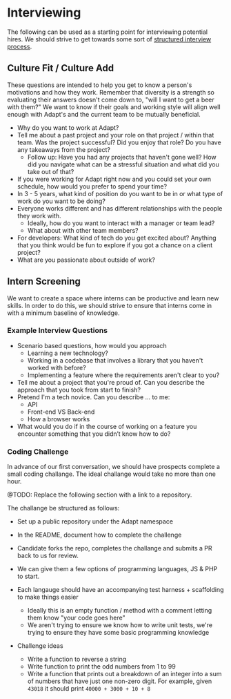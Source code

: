 # Interviewing

The following can be used as a starting point for interviewing potential hires.
We should strive to get towards some sort of
[structured interview process](https://hire.google.com/articles/structured-interview/).

## Culture Fit / Culture Add

These questions are intended to help you get to know a person's motivations and
how they work. Remember that diversity is a strength so evaluating their
answers doesn't come down to, "will I want to get a beer with them?" We want
to know if their goals and working style will align well enough with Adapt's and
the current team to be mutually beneficial.

- Why do you want to work at Adapt?
- Tell me about a past project and your role on that project / within that
  team. Was the project successful? Did you enjoy that role? Do you have
  any takeaways from the project?
  - Follow up: Have you had any projects that haven't gone well? How did you
    navigate what can be a stressful situation and what did you take out of
    that?
- If you were working for Adapt right now and you could set your own schedule,
  how would you prefer to spend your time?
- In 3 - 5 years, what kind of position do you want to be in or what type of
  work do you want to be doing?
- Everyone works different and has different relationships with the people they
  work with.
  - Ideally, how do you want to interact with a manager or team lead?
  - What about with other team members?
- For developers: What kind of tech do you get excited about? Anything that
  you think would be fun to explore if you got a chance on a client project?
- What are you passionate about outside of work?

## Intern Screening

We want to create a space where interns can be productive and learn new skills. In order to do this, we should strive to ensure that interns come in with a minimum baseline of knowledge.

### Example Interview Questions

- Scenario based questions, how would you approach
  - Learning a new technology?
  - Working in a codebase that involves a library that you haven't worked with before?
  - Implementing a feature where the requirements aren't clear to you?
- Tell me about a project that you're proud of. Can you describe the approach that you took from start to finish?
- Pretend I'm a tech novice. Can you describe ... to me:
  - API
  - Front-end VS Back-end
  - How a browser works
- What would you do if in the course of working on a feature you encounter something that you didn’t know how to do?

### Coding Challenge

In advance of our first conversation, we should have prospects complete a small coding challange. The ideal challange would take no more than one hour.

@TODO: Replace the following section with a link to a repository.

The challange be structured as follows:

- Set up a public repository under the Adapt namespace
- In the README, document how to complete the challenge
- Candidate forks the repo, completes the challange and submits a PR back to us for review.
- We can give them a few options of programming languages, JS & PHP to start.
- Each langauge should have an accompanying test harness + scaffolding to make things easier
  - Ideally this is an empty function / method with a comment letting them know "your code goes here"
  - We aren't trying to ensure we know how to write unit tests, we're trying to ensure they have some basic programming knowledge

- Challenge ideas
  - Write a function to reverse a string
  - Write function to print the odd numbers from 1 to 99
  - Write a function that prints out a breakdown of an integer into a sum of numbers that have just one non-zero digit. For example, given `43018` it should print `40000 + 3000 + 10 + 8`
